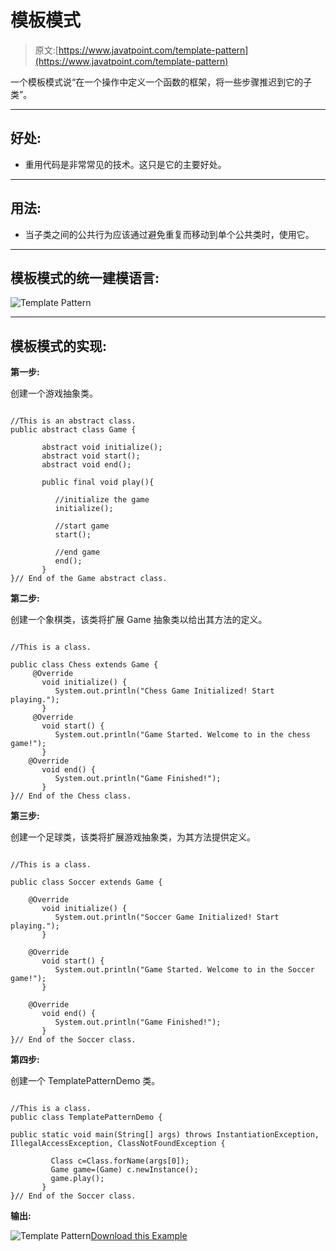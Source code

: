 # 模板模式

> 原文:[https://www.javatpoint.com/template-pattern](https://www.javatpoint.com/template-pattern)

一个模板模式说“在一个操作中定义一个函数的框架，将一些步骤推迟到它的子类”。

* * *

## 好处:

*   重用代码是非常常见的技术。这只是它的主要好处。

* * *

## 用法:

*   当子类之间的公共行为应该通过避免重复而移动到单个公共类时，使用它。

* * *

## 模板模式的统一建模语言:

![Template Pattern](../Images/b98beda9e81c2f461736c1d992044a83.png)

* * *

## 模板模式的实现:

**第一步:**

创建一个游戏抽象类。

```

//This is an abstract class.
public abstract class Game {

	   abstract void initialize();
	   abstract void start();
	   abstract void end();

	   public final void play(){

	      //initialize the game
	      initialize();

	      //start game
	      start();

	      //end game
	      end();
	   }
}// End of the Game abstract class.

```

**第二步:**

创建一个象棋类，该类将扩展 Game 抽象类以给出其方法的定义。

```

//This is a class.

public class Chess extends Game {
     @Override
	   void initialize() {
	      System.out.println("Chess Game Initialized! Start playing.");
	   }
     @Override
	   void start() {
	      System.out.println("Game Started. Welcome to in the chess game!");
	   }
    @Override
	   void end() {
	      System.out.println("Game Finished!");
	   }
}// End of the Chess class.

```

**第三步:**

创建一个足球类，该类将扩展游戏抽象类，为其方法提供定义。

```

//This is a class.

public class Soccer extends Game {

	@Override
	   void initialize() {
	      System.out.println("Soccer Game Initialized! Start playing.");
	   }

    @Override
	   void start() {
	      System.out.println("Game Started. Welcome to in the Soccer game!");
	   }

	@Override
	   void end() {
	      System.out.println("Game Finished!");
	   }
}// End of the Soccer class.

```

**第四步:**

创建一个 TemplatePatternDemo 类。

```

//This is a class.
public class TemplatePatternDemo {

public static void main(String[] args) throws InstantiationException, IllegalAccessException, ClassNotFoundException {

	     Class c=Class.forName(args[0]);
	     Game game=(Game) c.newInstance();
	     game.play();	
	   }
}// End of the Soccer class.

```

**输出:**

![Template Pattern](../Images/f6239be0b37308c45e1958f25258a4be.png)[Download this Example](designpattern/designpatternexample/TemplatePattern.zip)